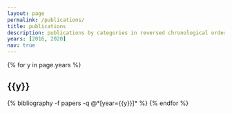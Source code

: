 ```yaml
---
layout: page
permalink: /publications/
title: publications
description: publications by categories in reversed chronological order. generated by jekyll-scholar.
years: [2016, 2020]
nav: true
---
```


<div class="publications">

{% for y in page.years %}
  <h2 class="year">{{y}}</h2>
  {% bibliography -f papers -q @*[year={{y}}]* %}
{% endfor %}

</div>
